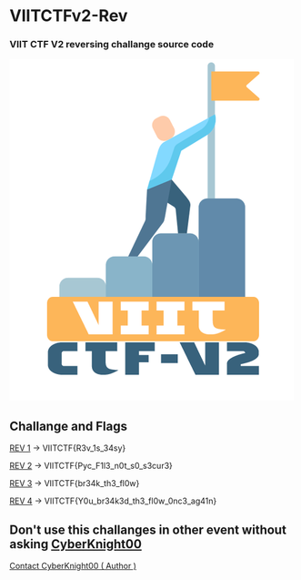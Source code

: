 # VIITCTFv2-Rev
### VIIT CTF V2 reversing challange source code

![VIITCTFv2](VIITv2.png)

## Challange and Flags

[REV 1](rev1) -> VIITCTF{R3v_1s_34sy}

[REV 2](rev2) -> VIITCTF{Pyc_F1l3_n0t_s0_s3cur3}

[REV 3](rev3) -> VIITCTF{br34k_th3_fl0w}

[REV 4](rev4) -> VIITCTF{Y0u_br34k3d_th3_fl0w_0nc3_ag41n}

## Don't use this challanges in other event without asking [CyberKnight00](https://twitter.com/CyberKnight00)

[Contact CyberKnight00 ( Author )](https://twitter.com/CyberKnight00)
